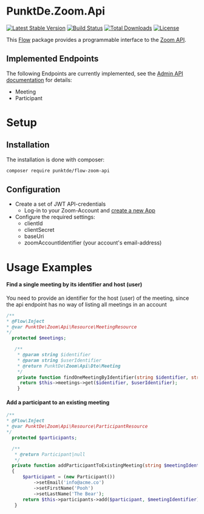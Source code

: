 # PunktDe.Zoom.Api

[![Latest Stable Version](https://poser.pugx.org/punktDe/flow-zoom-api/v/stable)](https://packagist.org/packages/punktDe/flow-zoom-api) [![Build Status](https://travis-ci.org/punktDe/flow-zoom-api.svg?branch=master)](https://travis-ci.org/punktDe/flow-zoom-api) [![Total Downloads](https://poser.pugx.org/punktDe/flow-zoom-api/downloads)](https://packagist.org/packages/punktDe/flow-zoom-api) [![License](https://poser.pugx.org/punktDe/flow-zoom-api/license)](https://packagist.org/packages/punktDe/flow-zoom-api)

This [Flow](https://flow.neos.io) package provides a programmable interface to the [Zoom API](https://marketplace.zoom.us/docs/api-reference/zoom-api/).

## Implemented Endpoints
The following Endpoints are currently implemented, see the [Admin API documentation](https://marketplace.zoom.us/docs/api-reference/zoom-api/) for details:

* Meeting
* Participant

# Setup

## Installation

The installation is done with composer:

```bash
composer require punktde/flow-zoom-api
```

## Configuration

* Create a set of JWT API-credentials
    * Log-in to your Zoom-Account and [create a new App](https://marketplace.zoom.us/develop/create)   
* Configure the required settings:
    * clientId
    * clientSecret
    * baseUri
    * zoomAccountIdentifier (your account's email-address) 

# Usage Examples

#### Find a single meeting by its identifier and host (user)
You need to provide an identifier for the host (user) of the meeting, since the api endpoint has no way of listing all meetings in an account

```php
/**
* @Flow\Inject
* @var PunktDe\Zoom\Api\Resource\MeetingResource
*/
  protected $meetings;

   /**
    * @param string $identifier
    * @param string $userIdentifier
    * @return PunktDe\Zoom\Api\Dto\Meeting
    */
    private function findOneMeetingByIdentifier(string $identifier, string $userIdentifier): PunktDe\Zoom\Api\Dto\Product {
     return $this->meetings->get($identifier, $userIdentifier);
    }
 ```   
#### Add a participant to an existing meeting

```php
/**
* @Flow\Inject
* @var PunktDe\Zoom\Api\Resource\ParticipantResource
*/
  protected $participants;

  /**
   * @return Participant|null
   */
  private function addParticipantToExistingMeeting(string $meetingIdentifier): ?PunktDe\Zoom\Api\Dto\Participant
  {
      $participant = (new Participant())
          ->setEmail('info@acme.co')
          ->setFirstName('Pooh')
          ->setLastName('The Bear');
      return $this->participants->add($participant, $meetingIdentifier);
   }
```
